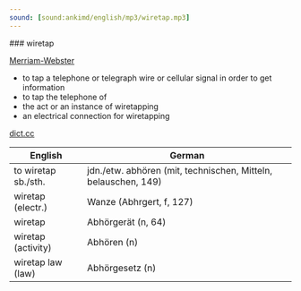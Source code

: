 ```yaml
---
sound: [sound:ankimd/english/mp3/wiretap.mp3]
---
```


\### wiretap

[Merriam-Webster](https://www.merriam-webster.com/dictionary/wiretap)

- to tap a telephone or telegraph wire or cellular signal in order to get information
- to tap the telephone of
- the act or an instance of wiretapping
- an electrical connection for wiretapping

[dict.cc](https://www.dict.cc/wiretap)

| English        | German       |
| -------------- | ------------ |
| to wiretap sb./sth. | jdn./etw. abhören (mit, technischen, Mitteln, belauschen, 149) |
| wiretap (electr.) | Wanze (Abhrgert, f, 127) |
| wiretap | Abhörgerät (n, 64) |
| wiretap (activity) | Abhören (n) |
| wiretap law (law) | Abhörgesetz (n) |
